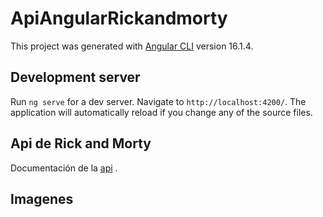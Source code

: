 # ApiAngularRickandmorty

This project was generated with [Angular CLI](https://github.com/angular/angular-cli) version 16.1.4.

## Development server

Run `ng serve` for a dev server. Navigate to `http://localhost:4200/`. The application will automatically reload if you change any of the source files.

## Api de Rick and Morty

Documentación de la [api](https://rickandmortyapi.com/) .

## Imagenes


